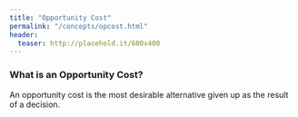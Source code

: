 ```yaml
---
title: "Opportunity Cost"
permalink: "/concepts/opcost.html"
header:
  teaser: http://placehold.it/600x400
---
```


### What is an Opportunity Cost?
An opportunity cost is the most desirable alternative given up as the result of a decision.
